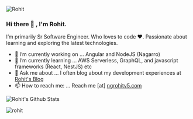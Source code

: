 ![Rohit](https://user-images.githubusercontent.com/23634935/161251451-aa942c53-b391-4817-b8ea-7004452fc572.png)
### Hi there 👋 , I'm Rohit.

I’m primarily Sr Software Engineer. Who loves to code ❤️.
Passionate about learning and exploring the latest technologies.

- 🔭 I’m currently working on ... Angular and NodeJS (Nagarro)
- 🌱 I’m currently learning ... AWS Serverless, GraphQL, and javascript frameworks (React, NestJS) etc
- 💬 Ask me about ... I often blog about my development experiences at [Rohit's Blog](https://ngrohitv5.web.app/#/)
- 📫 How to reach me: ... Reach me [at] [ngrohitv5.com](https://www.linkedin.com/in/rohit-v5/) 

![Rohit's Github Stats](https://github-readme-stats.vercel.app/api?username=rohitv5&count_private=true&theme=default&show_icons=true)
<p align="left"> <img src="https://komarev.com/ghpvc/?username=rohitv5" alt="rohit" /> </p>
